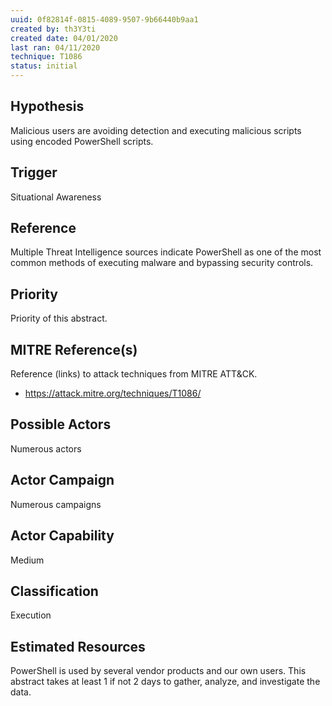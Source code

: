 ```yaml
---
uuid: 0f82814f-0815-4089-9507-9b66440b9aa1
created by: th3Y3ti
created date: 04/01/2020
last ran: 04/11/2020
technique: T1086
status: initial
---
```


## Hypothesis
Malicious users are avoiding detection and executing malicious scripts using encoded PowerShell scripts.

## Trigger
Situational Awareness

## Reference
Multiple Threat Intelligence sources indicate PowerShell as one of the most common methods of executing malware and bypassing security controls.

## Priority
Priority of this abstract.

## MITRE Reference(s)
Reference (links) to attack techniques from MITRE ATT&CK.
- https://attack.mitre.org/techniques/T1086/

## Possible Actors
Numerous actors

## Actor Campaign
Numerous campaigns

## Actor Capability
Medium

## Classification
Execution

## Estimated Resources
PowerShell is used by several vendor products and our own users. This abstract takes at least 1 if not 2 days to gather, analyze, and investigate the data.

